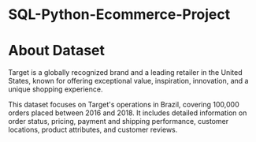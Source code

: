 # SQL-Python-Ecommerce-Project

# About Dataset

Target is a globally recognized brand and a leading retailer in the United States, known for offering exceptional value, inspiration, innovation, and a unique shopping experience. <br>

This dataset focuses on Target's operations in Brazil, covering 100,000 orders placed between 2016 and 2018. It includes detailed information on order status, pricing, payment and shipping performance, customer locations, product attributes, and customer reviews.

